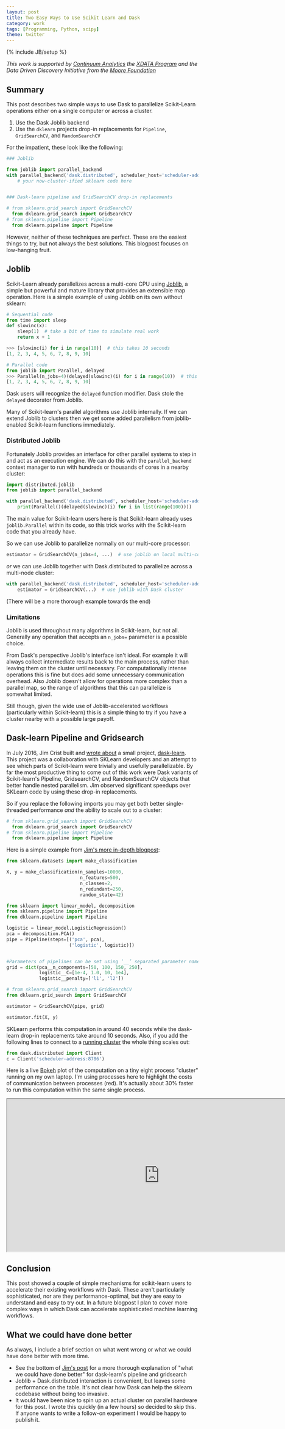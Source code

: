 ```yaml
---
layout: post
title: Two Easy Ways to Use Scikit Learn and Dask
category: work
tags: [Programming, Python, scipy]
theme: twitter
---
```

{% include JB/setup %}

*This work is supported by [Continuum Analytics](http://continuum.io)
the [XDATA Program](http://www.darpa.mil/program/XDATA)
and the Data Driven Discovery Initiative from the [Moore
Foundation](https://www.moore.org/)*

Summary
-------

This post describes two simple ways to use Dask to parallelize Scikit-Learn
operations either on a single computer or across a cluster.

1.  Use the Dask Joblib backend
2.  Use the `dklearn` projects drop-in replacements for `Pipeline`,
`GridSearchCV`, and `RandomSearchCV`

For the impatient, these look like the following:

```python
### Joblib

from joblib import parallel_backend
with parallel_backend('dask.distributed', scheduler_host='scheduler-address:8786'):
    # your now-cluster-ified sklearn code here


### Dask-learn pipeline and GridSearchCV drop-in replacements

# from sklearn.grid_search import GridSearchCV
  from dklearn.grid_search import GridSearchCV
# from sklearn.pipeline import Pipeline
  from dklearn.pipeline import Pipeline
```

However, neither of these techniques are perfect.  These are the easiest things
to try, but not always the best solutions.  This blogpost focuses on
low-hanging fruit.


Joblib
------

Scikit-Learn already parallelizes across a multi-core CPU using
[Joblib](https://pythonhosted.org/joblib/), a simple but powerful and mature
library that provides an extensible map operation.  Here is a simple example of
using Joblib on its own without sklearn:

```python
# Sequential code
from time import sleep
def slowinc(x):
    sleep(1)  # take a bit of time to simulate real work
    return x + 1

>>> [slowinc(i) for i in range(10)]  # this takes 10 seconds
[1, 2, 3, 4, 5, 6, 7, 8, 9, 10]

# Parallel code
from joblib import Parallel, delayed
>>> Parallel(n_jobs=4)(delayed(slowinc)(i) for i in range(10))  # this takes 3 seconds
[1, 2, 3, 4, 5, 6, 7, 8, 9, 10]
```

Dask users will recognize the `delayed` function modifier.  Dask stole
the `delayed` decorator from Joblib.

Many of Scikit-learn's parallel algorithms use Joblib internally.  If we can
extend Joblib to clusters then we get some added parallelism from
joblib-enabled Scikit-learn functions immediately.


### Distributed Joblib

Fortunately Joblib provides an interface for other parallel systems to step in
and act as an execution engine.  We can do this with the `parallel_backend`
context manager to run with hundreds or thousands of cores in a nearby cluster:

```python
import distributed.joblib
from joblib import parallel_backend

with parallel_backend('dask.distributed', scheduler_host='scheduler-address:8786'):
    print(Parallel()(delayed(slowinc)(i) for i in list(range(100))))
```

The main value for Scikit-learn users here is that Scikit-learn already uses
`joblib.Parallel` within its code, so this trick works with the Scikit-learn
code that you already have.

So we can use Joblib to parallelize normally on our multi-core processor:

```python
estimator = GridSearchCV(n_jobs=4, ...)  # use joblib on local multi-core processor
```

*or* we can use Joblib together with Dask.distributed to parallelize across a
multi-node cluster:

```python
with parallel_backend('dask.distributed', scheduler_host='scheduler-address:8786'):
    estimator = GridSearchCV(...)  # use joblib with Dask cluster
```

(There will be a more thorough example towards the end)

### Limitations

Joblib is used throughout many algorithms in Scikit-learn, but not all.
Generally any operation that accepts an `n_jobs=` parameter is a possible
choice.

From Dask's perspective Joblib's interface isn't ideal.  For example it will
always collect intermediate results back to the main process, rather than
leaving them on the cluster until necessary.  For computationally intense
operations this is fine but does add some unnecessary communication overhead.
Also Joblib doesn't allow for operations more complex than a parallel map, so
the range of algorithms that this can parallelize is somewhat limited.

Still though, given the wide use of Joblib-accelerated workflows (particularly
within Scikit-learn) this is a simple thing to try if you have a cluster nearby
with a possible large payoff.


Dask-learn Pipeline and Gridsearch
----------------------------------

In July 2016, Jim Crist built and [wrote
about](http://jcrist.github.io/blog.html) a small project,
[dask-learn](https://github.com/dask/dask-learn).  This project was a
collaboration with SKLearn developers and an attempt to see which parts of
Scikit-learn were trivially and usefully parallelizable.  By far the most
productive thing to come out of this work were Dask variants of Scikit-learn's
Pipeline, GridsearchCV, and RandomSearchCV objects that better handle nested
parallelism.  Jim observed significant speedups over SKLearn code by using
these drop-in replacements.

So if you replace the following imports you may get both better single-threaded
performance *and* the ability to scale out to a cluster:

```python
# from sklearn.grid_search import GridSearchCV
  from dklearn.grid_search import GridSearchCV
# from sklearn.pipeline import Pipeline
  from dklearn.pipeline import Pipeline
```

Here is a simple example from [Jim's more in-depth blogpost](http://jcrist.github.io/dask-sklearn-part-1.html):

```python
from sklearn.datasets import make_classification

X, y = make_classification(n_samples=10000,
                           n_features=500,
                           n_classes=2,
                           n_redundant=250,
                           random_state=42)

from sklearn import linear_model, decomposition
from sklearn.pipeline import Pipeline
from dklearn.pipeline import Pipeline

logistic = linear_model.LogisticRegression()
pca = decomposition.PCA()
pipe = Pipeline(steps=[('pca', pca),
                       ('logistic', logistic)])


#Parameters of pipelines can be set using ‘__’ separated parameter names:
grid = dict(pca__n_components=[50, 100, 150, 250],
            logistic__C=[1e-4, 1.0, 10, 1e4],
            logistic__penalty=['l1', 'l2'])

# from sklearn.grid_search import GridSearchCV
from dklearn.grid_search import GridSearchCV

estimator = GridSearchCV(pipe, grid)

estimator.fit(X, y)
```

SKLearn performs this computation in around 40 seconds while the dask-learn
drop-in replacements take around 10 seconds.  Also, if you add the following
lines to connect to a [running
cluster](http://distributed.readthedocs.io/en/latest/quickstart.html) the whole
thing scales out:

```python
from dask.distributed import Client
c = Client('scheduler-address:8786')
```

Here is a live [Bokeh](http://bokeh.pydata.org/en/latest/) plot of the
computation on a tiny eight process "cluster" running on my own laptop.  I'm
using processes here to highlight the costs of communication between processes
(red).  It's actually about 30% faster to run this computation within the same
single process.

<iframe src="https://cdn.rawgit.com/mrocklin/a2a42d71d0dd085753277821e24925a4/raw/e29b24bc656ea619eedfaba9ef176d5f3c19a040/dask-learn-task-stream.html"
        width="800" height="400"></iframe>

Conclusion
----------

This post showed a couple of simple mechanisms for scikit-learn users to
accelerate their existing workflows with Dask.  These aren't particularly
sophisticated, nor are they performance-optimal, but they are easy to
understand and easy to try out.  In a future blogpost I plan to cover more
complex ways in which Dask can accelerate sophisticated machine learning
workflows.


What we could have done better
------------------------------

As always, I include a brief section on what went wrong or what we could have
done better with more time.

-   See the bottom of [Jim's post](http://jcrist.github.io/dask-sklearn-part-1.html)
    for a more thorough explanation of "what we could have done better" for
    dask-learn's pipeline and gridsearch
-   Joblib + Dask.distributed interaction is convenient, but leaves some
    performance on the table.  It's not clear how Dask can help the sklearn
    codebase without being too invasive.
-   It would have been nice to spin up an actual cluster on parallel hardware
    for this post.  I wrote this quickly (in a few hours) so decided to skip
    this.  If anyone wants to write a follow-on experiment I would be happy
    to publish it.
